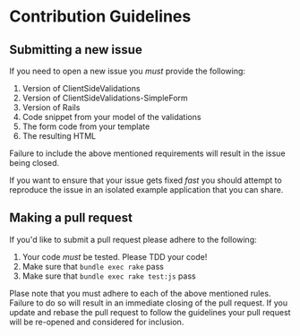 # Contribution Guidelines #

## Submitting a new issue ##

If you need to open a new issue you *must* provide the following:

1. Version of ClientSideValidations
2. Version of ClientSideValidations-SimpleForm
3. Version of Rails
4. Code snippet from your model of the validations
5. The form code from your template
6. The resulting HTML

Failure to include the above mentioned requirements will result in the
issue being closed.

If you want to ensure that your issue gets fixed *fast* you should
attempt to reproduce the issue in an isolated example application that
you can share.

## Making a pull request ##

If you'd like to submit a pull request please adhere to the following:

1. Your code *must* be tested. Please TDD your code!
2. Make sure that `bundle exec rake` pass
3. Make sure that `bundle exec rake test:js` pass

Plase note that you must adhere to each of the above mentioned rules.
Failure to do so will result in an immediate closing of the pull
request. If you update and rebase the pull request to follow the
guidelines your pull request will be re-opened and considered for
inclusion.
